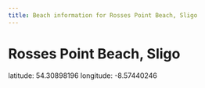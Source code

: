 ```yaml
---
title: Beach information for Rosses Point Beach, Sligo
---
```

# Rosses Point Beach, Sligo 

<div class="location-info">latitude: 54.30898196 longitude: -8.57440246</div>
<div></div>